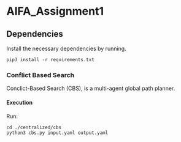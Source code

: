 # AIFA_Assignment1

## Dependencies

Install the necessary dependencies by running.

```shell
pip3 install -r requirements.txt
```
### Conflict Based Search

Conclict-Based Search (CBS), is a multi-agent global path planner.

#### Execution

Run:

``` 
cd ./centralized/cbs
python3 cbs.py input.yaml output.yaml
```
